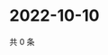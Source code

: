 # 2022-10-10

共 0 条

<!-- BEGIN WEIBO -->
<!-- 最后更新时间 Mon Oct 10 2022 06:01:28 GMT+0800 (China Standard Time) -->

<!-- END WEIBO -->
